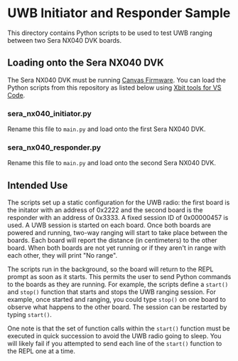 # UWB Initiator and Responder Sample
This directory contains Python scripts to be used to test UWB ranging between
two Sera NX040 DVK boards.

## Loading onto the Sera NX040 DVK
The Sera NX040 DVK must be running [Canvas Firmware](https://github.com/LairdCP/Sera_NX040_Firmware).
You can load the Python scripts from this repository as listed below using
[Xbit tools for VS Code](https://marketplace.visualstudio.com/items?itemName=rfp-canvas.xbit-vsc).

### sera_nx040_initiator.py
Rename this file to `main.py` and load onto the first Sera NX040 DVK.

### sera_nx040_responder.py
Rename this file to `main.py` and load onto the second Sera NX040 DVK.

## Intended Use
The scripts set up a static configuration for the UWB radio: the first board
is the initator with an address of 0x2222 and the second board is the
responder with an address of 0x3333. A fixed session ID of 0x00000457
is used. A UWB session is started on each board. Once both boards are
powered and running, two-way ranging will start to take place between
the boards. Each board will report the distance (in centimeters) to the
other board. When both boards are not yet running or if they aren't in
range with each other, they will print "No range".

The scripts run in the background, so the board will return to the REPL
prompt as soon as it starts. This permits the user to send Python commands
to the boards as they are running. For example, the scripts define a `start()`
and `stop()` function that starts and stops the UWB ranging session. For
example, once started and ranging, you could type `stop()` on one board to
observe what happens to the other board. The session can be restarted by
typing `start()`.

One note is that the set of function calls within the `start()` function
must be executed in quick succession to avoid the UWB radio going to sleep.
You will likely fail if you attempted to send each line of the `start()`
function to the REPL one at a time.
